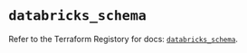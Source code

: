 # `databricks_schema`

Refer to the Terraform Registory for docs: [`databricks_schema`](https://registry.terraform.io/providers/databricks/databricks/1.31.0/docs/resources/schema).
